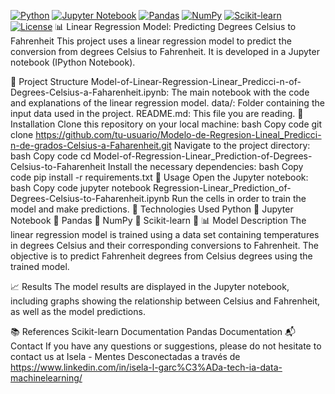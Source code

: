 [![Python](https://img.shields.io/badge/Python-3.7%20%7C%203.8-blue)](https://www.python.org/)
[![Jupyter Notebook](https://img.shields.io/badge/Jupyter-Notebook-orange)](https://jupyter.org/)
[![Pandas](https://img.shields.io/badge/Pandas-1.3.0-blue)](https://pandas.pydata.org/)
[![NumPy](https://img.shields.io/badge/NumPy-1.21.0-blue)](https://numpy.org/)
[![Scikit-learn](https://img.shields.io/badge/Scikit--learn-0.24.2-blue)](https://scikit-learn.org/stable/)
[![License](https://img.shields.io/badge/License-MIT-green)](https://opensource.org/licenses/MIT)
📊 Linear Regression Model: Predicting Degrees Celsius to Fahrenheit
This project uses a linear regression model to predict the conversion from degrees Celsius to Fahrenheit. It is developed in a Jupyter notebook (IPython Notebook).

📁 Project Structure
Model-of-Linear-Regression-Linear_Predicci-n-of-Degrees-Celsius-a-Faharenheit.ipynb: The main notebook with the code and explanations of the linear regression model.
data/: Folder containing the input data used in the project.
README.md: This file you are reading.
🚀 Installation
Clone this repository on your local machine:
bash
Copy code
git clone https://github.com/tu-usuario/Modelo-de-Regresion-Lineal_Predicci-n-de-grados-Celsius-a-Faharenheit.git
Navigate to the project directory:
bash
Copy code
cd Model-of-Regression-Linear_Prediction-of-Degrees-Celsius-to-Faharenheit
Install the necessary dependencies:
bash
Copy code
pip install -r requirements.txt
📝 Usage
Open the Jupyter notebook:
bash
Copy code
jupyter notebook Regression-Linear_Prediction_of-Degrees-Celsius-to-Faharenheit.ipynb
Run the cells in order to train the model and make predictions.
🔧 Technologies Used
Python 🐍
Jupyter Notebook 📓
Pandas 🐼
NumPy 🔢
Scikit-learn 🔬
📊 Model Description
The linear regression model is trained using a data set containing temperatures in degrees Celsius and their corresponding conversions to Fahrenheit. The objective is to predict Fahrenheit degrees from Celsius degrees using the trained model.

📈 Results
The model results are displayed in the Jupyter notebook, including graphs showing the relationship between Celsius and Fahrenheit, as well as the model predictions.

📚 References
Scikit-learn Documentation
Pandas Documentation
📬 Contact
If you have any questions or suggestions, please do not hesitate to contact us at Isela - Mentes Desconectadas a través de https://www.linkedin.com/in/isela-l-garc%C3%ADa-tech-ia-data-machinelearning/
